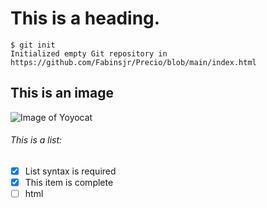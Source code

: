 # This is a heading.
```
$ git init
Initialized empty Git repository in https://github.com/Fabinsjr/Precio/blob/main/index.html
```

## This is an image
![Image of Yoyocat](https://octodex.github.com/images/yaktocat.png)


###### This is a list:
- [x] List syntax is required
- [x] This item is complete
- [ ] html
